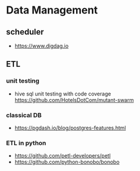 # Data Management

## scheduler
- https://www.digdag.io


## ETL

### unit testing
- hive sql unit testing with code coverage https://github.com/HotelsDotCom/mutant-swarm

### classical DB
- https://pgdash.io/blog/postgres-features.html

### ETL in python
- https://github.com/petl-developers/petl
- https://github.com/python-bonobo/bonobo
